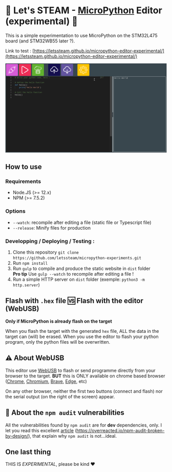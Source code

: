# :construction: Let's STEAM - [MicroPython](https://micropython.org/) Editor (experimental) :construction:

This is a simple experimentation to use MicroPython on the STM32L475 board (and STM32WB55 later ?).

Link to test : [https://letssteam.github.io/micropython-editor-experimental/](https://letssteam.github.io/micropython-editor-experimental/)

![](./img/screen-shot.png)

## How to use

### Requirements

- Node.JS (>= 12.x)
- NPM (>= 7.5.2)

### Options
 - `--watch`: recompile after editing a file (static file or Typescript file)
 - `--release`: Minify files for production

### Developping / Deploying / Testing :
    
1. Clone this repository `git clone https://github.com/letssteam/micropython-experiments.git`
2. Run `npm install`
3. Run `gulp` to compile and produce the static website in `dist` folder  
**Pro tip** Use `gulp --watch` to recompile after editing a file !
1. Run a simple HTTP server on `dist` folder (exemple: `python3 -m http.server`)

## Flash with `.hex` file :vs: Flash with the editor (WebUSB)
**Only if MicroPython is already flash on the target**

When you flash the target with the generated `hex` file, ALL the data in the target can (will) be erased. When you use the editor to flash your python program, only the python files will be overwritten.

## :warning: About WebUSB
This editor use [WebUSB](https://wicg.github.io/webusb/) to flash or send programme directly from your browser to the target. **BUT** this is ONLY available on chrome based browser ([Chrome](https://www.google.com/intl/fr_fr/chrome/), [Chromium](https://www.chromium.org/getting-involved/download-chromium/), [Brave](https://brave.com/fr/), [Edge](https://www.microsoft.com/fr-fr/edge), etc)

On any other browser, neither the first two buttons (connect and flash) nor the serial output (on the right of the screen) appear.

## :vertical_traffic_light: About the `npm audit` vulnerabilities
All the vulnerabilities found by `npm audit` are for **dev** dependencies, only. I let you read this excellent [article](https://overreacted.io/npm-audit-broken-by-design/) (https://overreacted.io/npm-audit-broken-by-design/), that explain why `npm audit` is not...ideal.



## One last thing
THIS IS _EXPERIMENTAL_, please be kind :heart:
